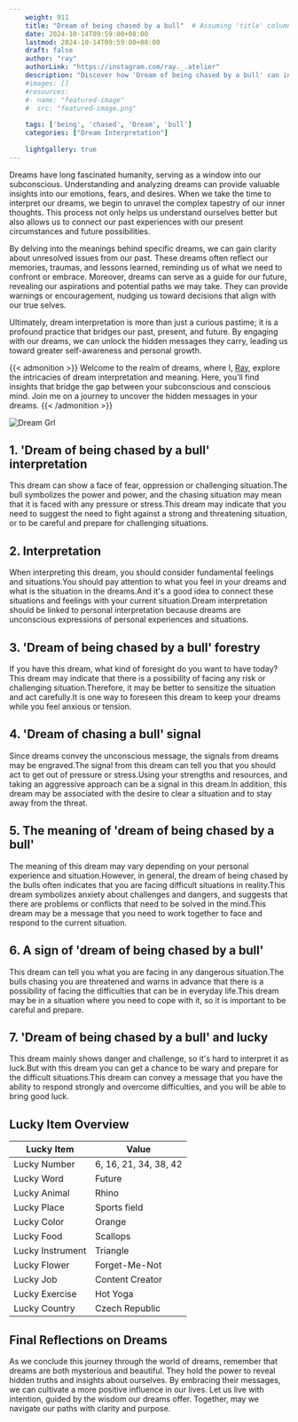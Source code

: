 ```yaml
---
    weight: 911
    title: "Dream of being chased by a bull"  # Assuming 'title' column exists
    date: 2024-10-14T09:59:00+08:00
    lastmod: 2024-10-14T09:59:00+08:00
    draft: false
    author: "ray"
    authorLink: "https://instagram.com/ray._.atelier"
    description: "Discover how 'Dream of being chased by a bull' can interpret your future and uncover its significant meanings in your life."
    #images: []
    #resources:
    #- name: "featured-image"
    #  src: "featured-image.png"
    
    tags: ['being', 'chased', 'Dream', 'bull']
    categories: ["Dream Interpretation"]
    
    lightgallery: true
---
```

    
Dreams have long fascinated humanity, serving as a window into our subconscious. Understanding and analyzing dreams can provide valuable insights into our emotions, fears, and desires. When we take the time to interpret our dreams, we begin to unravel the complex tapestry of our inner thoughts. This process not only helps us understand ourselves better but also allows us to connect our past experiences with our present circumstances and future possibilities.

By delving into the meanings behind specific dreams, we can gain clarity about unresolved issues from our past. These dreams often reflect our memories, traumas, and lessons learned, reminding us of what we need to confront or embrace. Moreover, dreams can serve as a guide for our future, revealing our aspirations and potential paths we may take. They can provide warnings or encouragement, nudging us toward decisions that align with our true selves.

Ultimately, dream interpretation is more than just a curious pastime; it is a profound practice that bridges our past, present, and future. By engaging with our dreams, we can unlock the hidden messages they carry, leading us toward greater self-awareness and personal growth.

{{< admonition >}}
Welcome to the realm of dreams, where I, [Ray](https://instagram.com/ray._.atelier), explore the intricacies of dream interpretation and meaning. Here, you’ll find insights that bridge the gap between your subconscious and conscious mind. Join me on a journey to uncover the hidden messages in your dreams.
{{< /admonition >}}

![Dream Grl](https://cdn.pixabay.com/photo/2017/11/02/03/35/gothic-2910057_1280.jpg "Dream Grl")

## 1. 'Dream of being chased by a bull' interpretation
This dream can show a face of fear, oppression or challenging situation.The bull symbolizes the power and power, and the chasing situation may mean that it is faced with any pressure or stress.This dream may indicate that you need to suggest the need to fight against a strong and threatening situation, or to be careful and prepare for challenging situations.

## 2. Interpretation
When interpreting this dream, you should consider fundamental feelings and situations.You should pay attention to what you feel in your dreams and what is the situation in the dreams.And it's a good idea to connect these situations and feelings with your current situation.Dream interpretation should be linked to personal interpretation because dreams are unconscious expressions of personal experiences and situations.

## 3. 'Dream of being chased by a bull' forestry
If you have this dream, what kind of foresight do you want to have today?This dream may indicate that there is a possibility of facing any risk or challenging situation.Therefore, it may be better to sensitize the situation and act carefully.It is one way to foreseen this dream to keep your dreams while you feel anxious or tension.

## 4. 'Dream of chasing a bull' signal
Since dreams convey the unconscious message, the signals from dreams may be engraved.The signal from this dream can tell you that you should act to get out of pressure or stress.Using your strengths and resources, and taking an aggressive approach can be a signal in this dream.In addition, this dream may be associated with the desire to clear a situation and to stay away from the threat.

## 5. The meaning of 'dream of being chased by a bull'
The meaning of this dream may vary depending on your personal experience and situation.However, in general, the dream of being chased by the bulls often indicates that you are facing difficult situations in reality.This dream symbolizes anxiety about challenges and dangers, and suggests that there are problems or conflicts that need to be solved in the mind.This dream may be a message that you need to work together to face and respond to the current situation.

## 6. A sign of 'dream of being chased by a bull'
This dream can tell you what you are facing in any dangerous situation.The bulls chasing you are threatened and warns in advance that there is a possibility of facing the difficulties that can be in everyday life.This dream may be in a situation where you need to cope with it, so it is important to be careful and prepare.

## 7. 'Dream of being chased by a bull' and lucky
This dream mainly shows danger and challenge, so it's hard to interpret it as luck.But with this dream you can get a chance to be wary and prepare for the difficult situations.This dream can convey a message that you have the ability to respond strongly and overcome difficulties, and you will be able to bring good luck.

## Lucky Item Overview
| Lucky Item          | Value              |
|---------------|--------------------|
| Lucky Number        | 6, 16, 21, 34, 38, 42  |
| Lucky Word          | Future |
| Lucky Animal        | Rhino |
| Lucky Place         | Sports field     |
| Lucky Color         | Orange     |
| Lucky Food          | Scallops      |
| Lucky Instrument    | Triangle |
| Lucky Flower        | Forget-Me-Not    |
| Lucky Job           | Content Creator       |
| Lucky Exercise      | Hot Yoga  |
| Lucky Country       | Czech Republic    |


##  Final Reflections on Dreams

As we conclude this journey through the world of dreams, remember that dreams are both mysterious and beautiful. They hold the power to reveal hidden truths and insights about ourselves. By embracing their messages, we can cultivate a more positive influence in our lives. Let us live with intention, guided by the wisdom our dreams offer. Together, may we navigate our paths with clarity and purpose.
